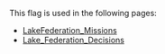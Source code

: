 This flag is used in the following pages:
 - [LakeFederation_Missions](../missions/LakeFederation_Missions.md)
 - [Lake_Federation_Decisions](../decisions/Lake_Federation_Decisions.md)
